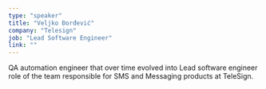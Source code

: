 ```yaml
---
type: "speaker"
title: "Veljko Đorđević"
company: "Telesign"
job: "Lead Software Engineer"
link: ""
---
```


QA automation engineer that over time evolved into Lead software engineer role of the team responsible for SMS and Messaging products at TeleSign.